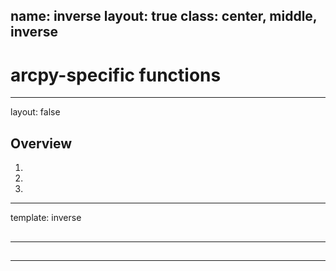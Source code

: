 name: inverse
layout: true
class: center, middle, inverse
---
# arcpy-specific functions
---
layout: false
## Overview

1.

2.

3.
---
template: inverse
##
---
##

---
##


